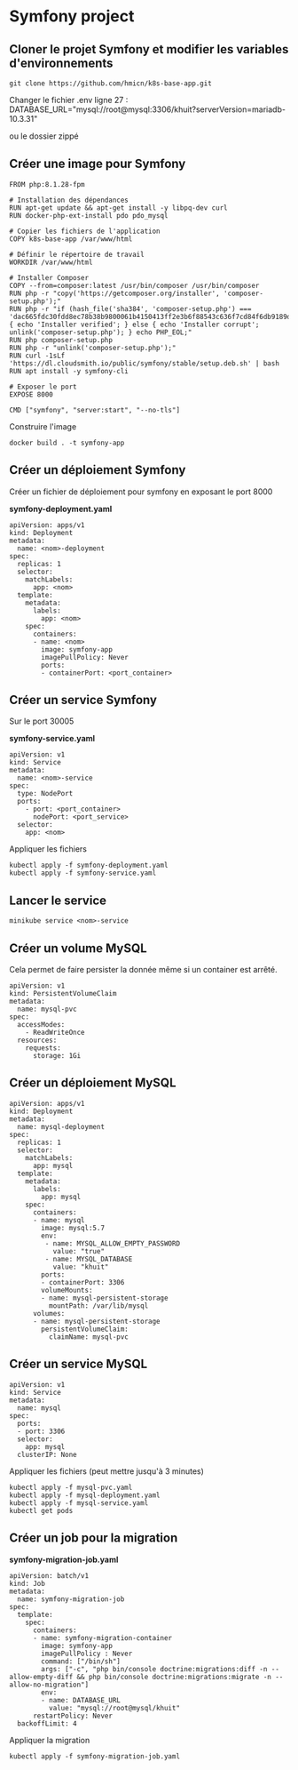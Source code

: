 # Symfony project

## Cloner le projet Symfony et modifier les variables d'environnements

```
git clone https://github.com/hmicn/k8s-base-app.git
```
Changer le fichier .env ligne 27 :
DATABASE_URL="mysql://root@mysql:3306/khuit?serverVersion=mariadb-10.3.31"

ou le dossier zippé

## Créer une image pour Symfony
```
FROM php:8.1.28-fpm

# Installation des dépendances
RUN apt-get update && apt-get install -y libpq-dev curl
RUN docker-php-ext-install pdo pdo_mysql

# Copier les fichiers de l'application
COPY k8s-base-app /var/www/html

# Définir le répertoire de travail
WORKDIR /var/www/html

# Installer Composer
COPY --from=composer:latest /usr/bin/composer /usr/bin/composer
RUN php -r "copy('https://getcomposer.org/installer', 'composer-setup.php');"
RUN php -r "if (hash_file('sha384', 'composer-setup.php') === 'dac665fdc30fdd8ec78b38b9800061b4150413ff2e3b6f88543c636f7cd84f6db9189d43a81e5503cda447da73c7e5b6') { echo 'Installer verified'; } else { echo 'Installer corrupt'; unlink('composer-setup.php'); } echo PHP_EOL;"
RUN php composer-setup.php
RUN php -r "unlink('composer-setup.php');"
RUN curl -1sLf 'https://dl.cloudsmith.io/public/symfony/stable/setup.deb.sh' | bash
RUN apt install -y symfony-cli

# Exposer le port
EXPOSE 8000

CMD ["symfony", "server:start", "--no-tls"]
```
Construire l'image
```
docker build . -t symfony-app
```

## Créer un déploiement Symfony
Créer un fichier de déploiement pour symfony en exposant le port 8000

**symfony-deployment.yaml**
```
apiVersion: apps/v1
kind: Deployment
metadata:
  name: <nom>-deployment
spec:
  replicas: 1
  selector:
    matchLabels:
      app: <nom>
  template:
    metadata:
      labels:
        app: <nom>
    spec:
      containers:
      - name: <nom>
        image: symfony-app
        imagePullPolicy: Never
        ports:
        - containerPort: <port_container>

```

## Créer un service Symfony
Sur le port 30005

**symfony-service.yaml**
```
apiVersion: v1
kind: Service
metadata:
  name: <nom>-service
spec:
  type: NodePort
  ports:
    - port: <port_container>
      nodePort: <port_service>
  selector:
    app: <nom>
```

Appliquer les fichiers
```
kubectl apply -f symfony-deployment.yaml
kubectl apply -f symfony-service.yaml
```

## Lancer le service
```
minikube service <nom>-service
```

## Créer un volume MySQL
Cela permet de faire persister la donnée même si un container est arrêté.
```
apiVersion: v1
kind: PersistentVolumeClaim
metadata:
  name: mysql-pvc
spec:
  accessModes:
    - ReadWriteOnce
  resources:
    requests:
      storage: 1Gi
```

## Créer un déploiement MySQL

```
apiVersion: apps/v1
kind: Deployment
metadata:
  name: mysql-deployment
spec:
  replicas: 1
  selector:
    matchLabels:
      app: mysql
  template:
    metadata:
      labels:
        app: mysql
    spec:
      containers:
      - name: mysql
        image: mysql:5.7
        env:
         - name: MYSQL_ALLOW_EMPTY_PASSWORD
           value: "true"
         - name: MYSQL_DATABASE
           value: "khuit"
        ports:
        - containerPort: 3306
        volumeMounts:
        - name: mysql-persistent-storage
          mountPath: /var/lib/mysql
      volumes:
      - name: mysql-persistent-storage
        persistentVolumeClaim:
          claimName: mysql-pvc
```

## Créer un service MySQL

```
apiVersion: v1
kind: Service
metadata:
  name: mysql
spec:
  ports:
  - port: 3306
  selector:
    app: mysql
  clusterIP: None
```

Appliquer les fichiers (peut mettre jusqu'à 3 minutes)
```
kubectl apply -f mysql-pvc.yaml
kubectl apply -f mysql-deployment.yaml
kubectl apply -f mysql-service.yaml
kubectl get pods
```

## Créer un job pour la migration

**symfony-migration-job.yaml**
```
apiVersion: batch/v1
kind: Job
metadata:
  name: symfony-migration-job
spec:
  template:
    spec:
      containers:
      - name: symfony-migration-container
        image: symfony-app
        imagePullPolicy : Never
        command: ["/bin/sh"]
        args: ["-c", "php bin/console doctrine:migrations:diff -n --allow-empty-diff && php bin/console doctrine:migrations:migrate -n --allow-no-migration"]
        env:
        - name: DATABASE_URL
          value: "mysql://root@mysql/khuit"
      restartPolicy: Never
  backoffLimit: 4
```

Appliquer la migration
```
kubectl apply -f symfony-migration-job.yaml
```